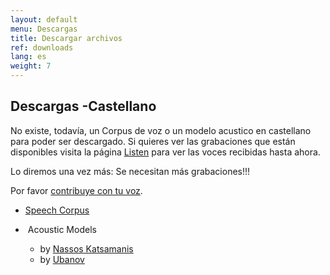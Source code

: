 ```yaml
---
layout: default
menu: Descargas
title: Descargar archivos
ref: downloads
lang: es
weight: 7
---
```


Descargas -Castellano
---------------------

No existe, todavía, un Corpus de voz o un modelo acustico en castellano
para poder ser descargado. Si quieres ver las grabaciones que están
disponibles visita la página [Listen] para ver las voces recibidas
hasta ahora.

Lo diremos una vez más: Se necesitan más grabaciones!!!

Por favor [contribuye con tu voz].

-   [Speech Corpus]


-    Acoustic Models
    - by [Nassos Katsamanis]
    - by [Ubanov]

[contribuye con tu voz]: /es/read
[Speech Corpus]: https://repository.voxforge1.org/downloads/es/Trunk/Audio/
[Nassos Katsamanis]: https://github.com/nassosoassos/spanish_voxforge_htk_asr
[Ubanov]: http://dev.voxforge.org/projects/es/browser/Trunk/Ubanov
[Listen]: http://localhost:4000/es/listen

